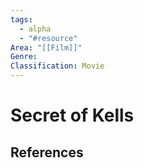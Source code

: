 ```yaml
---
tags:
  - alpha
  - "#resource"
Area: "[[Film]]"
Genre:
Classification: Movie
---
```

# Secret of Kells



## References



